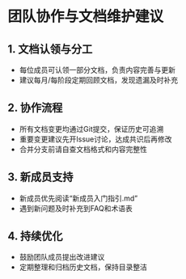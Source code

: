 # 团队协作与文档维护建议

## 1. 文档认领与分工
- 每位成员可认领一部分文档，负责内容完善与更新
- 建议每月/每阶段定期回顾文档，发现遗漏及时补充

## 2. 协作流程
- 所有文档变更均通过Git提交，保证历史可追溯
- 重要变更建议先开Issue讨论，达成共识后再修改
- 合并分支前请自查文档格式和内容完整性

## 3. 新成员支持
- 新成员优先阅读“新成员入门指引.md”
- 遇到新问题及时补充到FAQ和术语表

## 4. 持续优化
- 鼓励团队成员提出改进建议
- 定期整理和归档历史文档，保持目录整洁